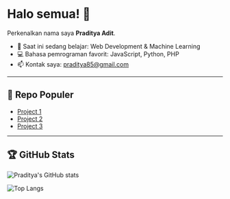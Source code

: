 # Halo semua! 👋

Perkenalkan nama saya **Praditya Adit**.

- 🌱 Saat ini sedang belajar: Web Development & Machine Learning
- 💻 Bahasa pemrograman favorit: JavaScript, Python, PHP
- 📫 Kontak saya: praditya85@gmail.com

---

## 📂 Repo Populer
- [Project 1](https://github.com/praditya/project1)
- [Project 2](https://github.com/praditya/project2)
- [Project 3](https://github.com/praditya/project3)

---

## 🏆 GitHub Stats
![Praditya's GitHub stats](https://github-readme-stats.vercel.app/api?username=pradityaadit&show_icons=true&theme=radical)

![Top Langs](https://github-readme-stats.vercel.app/api/top-langs/?username=pradityaadit&layout=compact&theme=radical)

